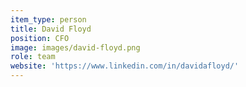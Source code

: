 ```yaml
---
item_type: person
title: David Floyd
position: CFO
image: images/david-floyd.png
role: team
website: 'https://www.linkedin.com/in/davidafloyd/'
---
```


